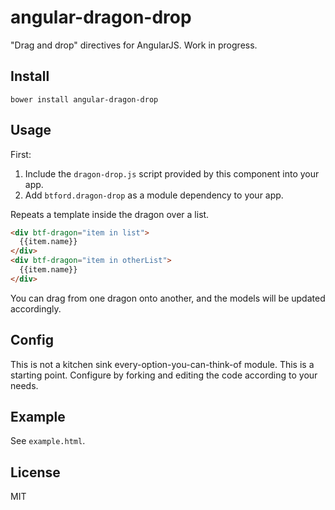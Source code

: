 # angular-dragon-drop
"Drag and drop" directives for AngularJS. Work in progress.

## Install

```shell
bower install angular-dragon-drop
```

## Usage

First:
1. Include the `dragon-drop.js` script provided by this component into your app.
2. Add `btford.dragon-drop` as a module dependency to your app.

Repeats a template inside the dragon over a list.
```html
<div btf-dragon="item in list">
  {{item.name}}
</div>
<div btf-dragon="item in otherList">
  {{item.name}}
</div>
```
You can drag from one dragon onto another, and the models will be updated accordingly.

## Config
This is not a kitchen sink every-option-you-can-think-of module. This is a starting point. Configure by forking and editing the code according to your needs.

## Example
See `example.html`.

## License
MIT
